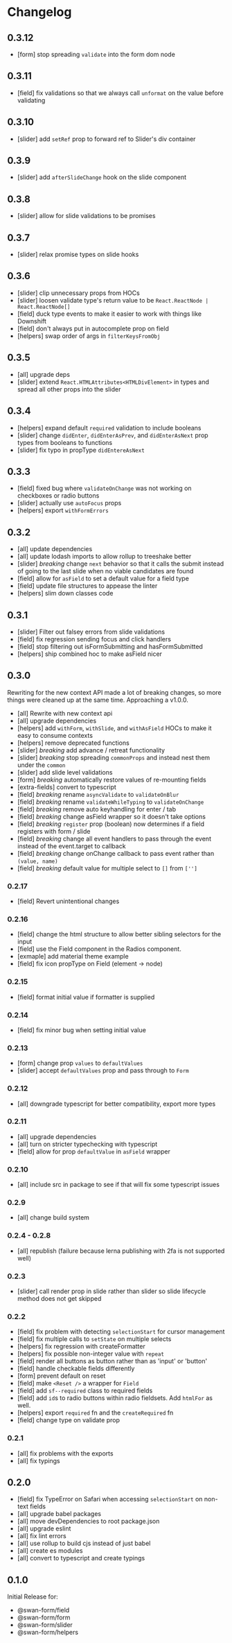 # Changelog

## 0.3.12

- [form] stop spreading `validate` into the form dom node

## 0.3.11

- [field] fix validations so that we always call `unformat` on the value before validating

## 0.3.10

- [slider] add `setRef` prop to forward ref to Slider's div container

## 0.3.9

- [slider] add `afterSlideChange` hook on the slide component

## 0.3.8

- [slider] allow for slide validations to be promises

## 0.3.7

- [slider] relax promise types on slide hooks

## 0.3.6

- [slider] clip unnecessary props from HOCs
- [slider] loosen validate type's return value to be `React.ReactNode | React.ReactNode[]`
- [field] duck type events to make it easier to work with things like Downshift
- [field] don't always put in autocomplete prop on field
- [helpers] swap order of args in `filterKeysFromObj`

## 0.3.5

- [all] upgrade deps
- [slider] extend `React.HTMLAttributes<HTMLDivElement>` in types and spread all other props into the slider

## 0.3.4

- [helpers] expand default `required` validation to include booleans
- [slider] change `didEnter`, `didEnterAsPrev`, and `didEnterAsNext` prop types from booleans to functions
- [slider] fix typo in propType `didEntereAsNext`

## 0.3.3

- [field] fixed bug where `validateOnChange` was not working on checkboxes or radio buttons
- [slider] actually use `autoFocus` props
- [helpers] export `withFormErrors`

## 0.3.2

- [all] update dependencies
- [all] update lodash imports to allow rollup to treeshake better
- [slider] _breaking_ change `next` behavior so that it calls the submit instead of going to the last slide when no viable candidates are found
- [field] allow for `asField` to set a default value for a field type
- [field] update file structures to appease the linter
- [helpers] slim down classes code

## 0.3.1

- [slider] Filter out falsey errors from slide validations
- [field] fix regression sending focus and click handlers
- [field] stop filtering out isFormSubmitting and hasFormSubmitted
- [helpers] ship combined hoc to make asField nicer

## 0.3.0

Rewriting for the new context API made a lot of breaking changes, so more things were cleaned up at the same time.
Approaching a v1.0.0.

- [all] Rewrite with new context api
- [all] upgrade dependencies
- [helpers] add `withForm`, `withSlide`, and `withAsField` HOCs to make it easy to consume contexts
- [helpers] remove deprecated functions
- [slider] _breaking_ add advance / retreat functionality
- [slider] _breaking_ stop spreading `commonProps` and instead nest them under the `common`
- [slider] add slide level validations
- [form] _breaking_ automatically restore values of re-mounting fields
- [extra-fields] convert to typescript
- [field] _breaking_ rename `asyncValidate` to `validateOnBlur`
- [field] _breaking_ rename `validateWhileTyping` to `validateOnChange`
- [field] _breaking_ remove auto keyhandling for enter / tab
- [field] _breaking_ change asField wrapper so it doesn't take options
- [field] _breaking_ `register` prop (boolean) now determines if a field registers with form / slide
- [field] _breaking_ change all event handlers to pass through the event instead of the event.target to callback
- [field] _breaking_ change onChange callback to pass event rather than `(value, name)`
- [field] _breaking_ default value for multiple select to `[]` from `['']`

### 0.2.17

- [field] Revert unintentional changes

### 0.2.16

- [field] change the html structure to allow better sibling selectors for the input
- [field] use the Field component in the Radios component.
- [exmaple] add material theme example
- [field] fix icon propType on Field (element -> node)

### 0.2.15

- [field] format initial value if formatter is supplied

### 0.2.14

- [field] fix minor bug when setting initial value

### 0.2.13

- [form] change prop `values` to `defaultValues`
- [slider] accept `defaultValues` prop and pass through to `Form`

### 0.2.12

- [all] downgrade typescript for better compatibility, export more types

### 0.2.11

- [all] upgrade dependencies
- [all] turn on stricter typechecking with typescript
- [field] allow for prop `defaultValue` in `asField` wrapper

### 0.2.10

- [all] include src in package to see if that will fix some typescript issues

### 0.2.9

- [all] change build system

### 0.2.4 - 0.2.8

- [all] republish (failure because lerna publishing with 2fa is not supported well)

### 0.2.3

- [slider] call render prop in slide rather than slider so slide lifecycle method does not get skipped

### 0.2.2

- [field] fix problem with detecting `selectionStart` for cursor management
- [field] fix multiple calls to `setState` on multiple selects
- [helpers] fix regression with createFormatter
- [helpers] fix possible non-integer value with `repeat`
- [field] render all buttons as button rather than as 'input' or 'button'
- [field] handle checkable fields differently
- [form] prevent default on reset
- [field] make `<Reset />` a wrapper for `Field`
- [field] add `sf--required` class to required fields
- [field] add `id`s to radio buttons within radio fieldsets. Add `htmlFor` as well.
- [helpers] export `required` fn and the `createRequired` fn
- [field] change type on validate prop

### 0.2.1

- [all] fix problems with the exports
- [all] fix typings

## 0.2.0

- [field] fix TypeError on Safari when accessing `selectionStart` on non-text fields
- [all] upgrade babel packages
- [all] move devDependencies to root package.json
- [all] upgrade eslint
- [all] fix lint errors
- [all] use rollup to build cjs instead of just babel
- [all] create es modules
- [all] convert to typescript and create typings

## 0.1.0

Initial Release for:

- @swan-form/field
- @swan-form/form
- @swan-form/slider
- @swan-form/helpers
